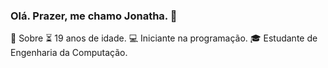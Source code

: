 ### Olá. Prazer, me chamo Jonatha. 👋

🧔  Sobre
⏳  19 anos de idade.
💻  Iniciante na programação.
🎓  Estudante de Engenharia da Computação.

